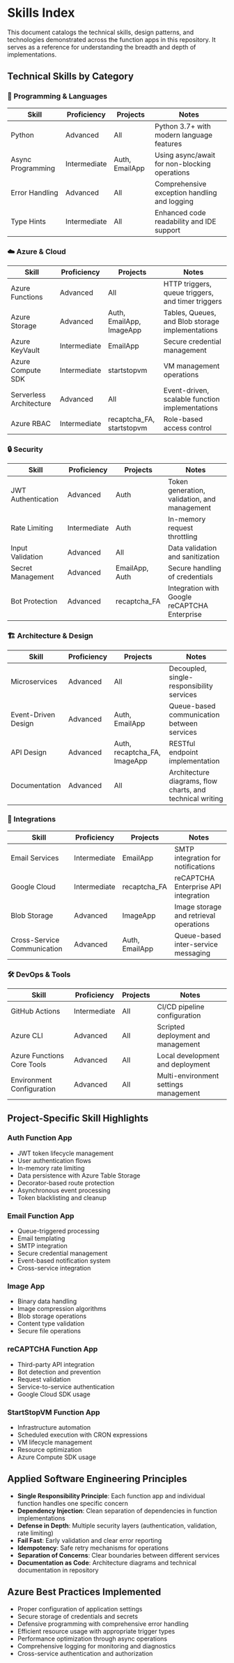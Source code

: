 # Skills Index

This document catalogs the technical skills, design patterns, and technologies demonstrated across the function apps in this repository. It serves as a reference for understanding the breadth and depth of implementations.

## Technical Skills by Category

### 🧰 Programming & Languages

| Skill | Proficiency | Projects | Notes |
|-------|-------------|----------|-------|
| Python | Advanced | All | Python 3.7+ with modern language features |
| Async Programming | Intermediate | Auth, EmailApp | Using async/await for non-blocking operations |
| Error Handling | Advanced | All | Comprehensive exception handling and logging |
| Type Hints | Intermediate | All | Enhanced code readability and IDE support |

### ☁️ Azure & Cloud

| Skill | Proficiency | Projects | Notes |
|-------|-------------|----------|-------|
| Azure Functions | Advanced | All | HTTP triggers, queue triggers, and timer triggers |
| Azure Storage | Advanced | Auth, EmailApp, ImageApp | Tables, Queues, and Blob storage implementations |
| Azure KeyVault | Intermediate | EmailApp | Secure credential management |
| Azure Compute SDK | Intermediate | startstopvm | VM management operations |
| Serverless Architecture | Advanced | All | Event-driven, scalable function implementations |
| Azure RBAC | Intermediate | recaptcha_FA, startstopvm | Role-based access control |

### 🔒 Security

| Skill | Proficiency | Projects | Notes |
|-------|-------------|----------|-------|
| JWT Authentication | Advanced | Auth | Token generation, validation, and management |
| Rate Limiting | Intermediate | Auth | In-memory request throttling |
| Input Validation | Advanced | All | Data validation and sanitization |
| Secret Management | Advanced | EmailApp, Auth | Secure handling of credentials |
| Bot Protection | Advanced | recaptcha_FA | Integration with Google reCAPTCHA Enterprise |

### 🏗️ Architecture & Design

| Skill | Proficiency | Projects | Notes |
|-------|-------------|----------|-------|
| Microservices | Advanced | All | Decoupled, single-responsibility services |
| Event-Driven Design | Advanced | Auth, EmailApp | Queue-based communication between services |
| API Design | Advanced | Auth, recaptcha_FA, ImageApp | RESTful endpoint implementation |
| Documentation | Advanced | All | Architecture diagrams, flow charts, and technical writing |

### 🔌 Integrations

| Skill | Proficiency | Projects | Notes |
|-------|-------------|----------|-------|
| Email Services | Intermediate | EmailApp | SMTP integration for notifications |
| Google Cloud | Intermediate | recaptcha_FA | reCAPTCHA Enterprise API integration |
| Blob Storage | Advanced | ImageApp | Image storage and retrieval operations |
| Cross-Service Communication | Advanced | Auth, EmailApp | Queue-based inter-service messaging |

### 🛠️ DevOps & Tools

| Skill | Proficiency | Projects | Notes |
|-------|-------------|----------|-------|
| GitHub Actions | Intermediate | All | CI/CD pipeline configuration |
| Azure CLI | Advanced | All | Scripted deployment and management |
| Azure Functions Core Tools | Advanced | All | Local development and deployment |
| Environment Configuration | Advanced | All | Multi-environment settings management |

## Project-Specific Skill Highlights

### Auth Function App

- JWT token lifecycle management
- User authentication flows
- In-memory rate limiting
- Data persistence with Azure Table Storage
- Decorator-based route protection
- Asynchronous event processing
- Token blacklisting and cleanup

### Email Function App

- Queue-triggered processing
- Email templating
- SMTP integration
- Secure credential management
- Event-based notification system
- Cross-service integration

### Image App

- Binary data handling
- Image compression algorithms
- Blob storage operations
- Content type validation
- Secure file operations

### reCAPTCHA Function App

- Third-party API integration
- Bot detection and prevention
- Request validation
- Service-to-service authentication
- Google Cloud SDK usage

### StartStopVM Function App

- Infrastructure automation
- Scheduled execution with CRON expressions
- VM lifecycle management
- Resource optimization
- Azure Compute SDK usage

## Applied Software Engineering Principles

- **Single Responsibility Principle**: Each function app and individual function handles one specific concern
- **Dependency Injection**: Clean separation of dependencies in function implementations
- **Defense in Depth**: Multiple security layers (authentication, validation, rate limiting)
- **Fail Fast**: Early validation and clear error reporting
- **Idempotency**: Safe retry mechanisms for operations
- **Separation of Concerns**: Clear boundaries between different services
- **Documentation as Code**: Architecture diagrams and technical documentation in repository

## Azure Best Practices Implemented

- Proper configuration of application settings
- Secure storage of credentials and secrets
- Defensive programming with comprehensive error handling
- Efficient resource usage with appropriate trigger types
- Performance optimization through async operations
- Comprehensive logging for monitoring and diagnostics
- Cross-service authentication and authorization